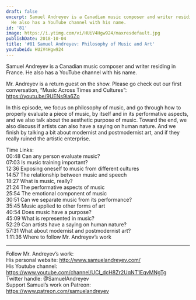 ```yaml
---
draft: false
excerpt: Samuel Andreyev is a Canadian music composer and writer residing in France.
  He also has a YouTube channel with his name.
id: '81'
image: https://i.ytimg.com/vi/HUiV4Hgw924/maxresdefault.jpg
publishDate: 2018-10-04
title: '#81 Samuel Andreyev: Philosophy of Music and Art'
youtubeid: HUiV4Hgw924
---
```

<div class="timelinks">

Samuel Andreyev is a Canadian music composer and writer residing in France. He also has a YouTube channel with his name.

Mr. Andreyev is a return guest on the show. Please go check out our first conversation, “Music Across Times and Cultures”: https://youtu.be/9UENs9ia6Zo

In this episode, we focus on philosophy of music, and go through how to properly evaluate a piece of music, by itself and in its performative aspects, and we also talk about the aesthetic purpose of music. Toward the end, we also discuss if artists can also have a saying on human nature. And we finish by talking a bit about modernist and postmodernist art, and if they really ruined the artistic enterprise. 

Time Links:  
<time>00:48</time> Can any person evaluate music?        
<time>07:03</time> Is music training important?    
<time>12:36</time> Exposing oneself to music from different cultures  
<time>14:57</time> The relationship between music and speech  
<time>18:27</time> What is music, really?          
<time>21:24</time> The performative aspects of music       
<time>25:54</time> The emotional component of music    
<time>30:51</time> Can we separate music from its performance?  
<time>35:45</time> Music applied to other forms of art  
<time>40:54</time> Does music have a purpose?  
<time>45:09</time> What is represented in music?  
<time>52:29</time> Can artists have a saying on human nature?  
<time>57:31</time> What about modernist and postmodernist art?  
<time>1:11:36</time> Where to follow Mr. Andreyev’s work   

---

Follow Mr. Andreyev’s work:  
His personal website: http://www.samuelandreyev.com/  
His Youtube channel: https://www.youtube.com/channel/UCI_dcH8Zr2UqNT1EqvMNgTg  
Twitter handle: @SamuelAndreyev  
Support Samuel’s work on Patreon: https://www.patreon.com/samuelandreyev
</div>

